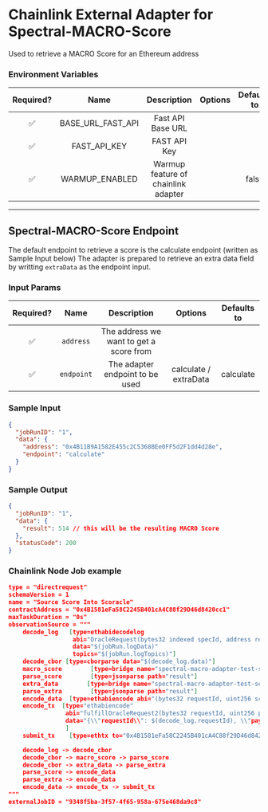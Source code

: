 # Chainlink External Adapter for Spectral-MACRO-Score

Used to retrieve a MACRO Score for an Ethereum address

### Environment Variables

| Required? |       Name        |             Description             | Options | Defaults to |
| :-------: | :---------------: | :---------------------------------: | :-----: | :---------: |
|    ✅     | BASE_URL_FAST_API |          Fast API Base URL          |         |             |
|    ✅     |   FAST_API_KEY    |            FAST API Key             |         |             |
|    ✅     |  WARMUP_ENABLED   | Warmup feature of chainlink adapter |         |    false    |

---

## Spectral-MACRO-Score Endpoint

The default endpoint to retrieve a score is the calculate endpoint (written as Sample Input below)
The adapter is prepared to retrieve an extra data field by writting `extraData` as the endpoint input.

### Input Params

| Required? |    Name    |               Description               |        Options        | Defaults to |
| :-------: | :--------: | :-------------------------------------: | :-------------------: | :---------: |
|    ✅     | `address`  | The address we want to get a score from |                       |             |
|    ✅     | `endpoint` |     The adapter endpoint to be used     | calculate / extraData |  calculate  |

### Sample Input

```json
{
  "jobRunID": "1",
  "data": {
    "address": "0x4B11B9A1582E455c2C5368BEe0FF5d2F1dd4d28e",
    "endpoint": "calculate"
  }
}
```

### Sample Output

```json
{
  "jobRunID": "1",
  "data": {
    "result": 514 // this will be the resulting MACRO Score
  },
  "statusCode": 200
}
```

### Chainlink Node Job example

```json
type = "directrequest"
schemaVersion = 1
name = "Source Score Into Scoracle"
contractAddress = "0x4B1581eFa58C2245B401cA4C88f29D46d8420cc1"
maxTaskDuration = "0s"
observationSource = """
    decode_log   [type=ethabidecodelog
                  abi="OracleRequest(bytes32 indexed specId, address requester, bytes32 requestId, uint256 payment, address callbackAddr, bytes4 callbackFunctionId, uint256 cancelExpiration, uint256 dataVersion, bytes data)"
                  data="$(jobRun.logData)"
                  topics="$(jobRun.logTopics)"]
    decode_cbor [type=cborparse data="$(decode_log.data)"]
    macro_score        [type=bridge name="spectral-macro-adapter-test-secure" requestData="{\\"data\\":{\\"address\\": $(decode_cbor.address),\\"endpoint\\": \\"calculate\\"}}"]
    parse_score        [type=jsonparse path="result"]
    extra_data        [type=bridge name="spectral-macro-adapter-test-secure" requestData="{\\"data\\":{\\"address\\": $(decode_cbor.address),\\"endpoint\\": \\"extraData\\"}}"]
    parse_extra        [type=jsonparse path="result"]
    encode_data  [type=ethabiencode abi="(bytes32 requestId, uint256 scoreResponse, bytes calldata extraData)" data="{\\"requestId\\": $(decode_log.requestId), \\"scoreResponse\\":$(parse_score), \\"extraData\\":$(parse_extra)}"]
    encode_tx  [type="ethabiencode"
                abi="fulfillOracleRequest2(bytes32 requestId, uint256 payment, address callbackAddress, bytes4 callbackFunctionId, uint256 expiration, bytes calldata data)"
                data="{\\"requestId\\": $(decode_log.requestId), \\"payment\\":   $(decode_log.payment), \\"callbackAddress\\": $(decode_log.callbackAddr), \\"callbackFunctionId\\": $(decode_log.callbackFunctionId), \\"expiration\\": $(decode_log.cancelExpiration), \\"data\\": $(encode_data)}"
                ]
    submit_tx    [type=ethtx to="0x4B1581eFa58C2245B401cA4C88f29D46d8420cc1" data="$(encode_tx)"]

    decode_log -> decode_cbor
    decode_cbor -> macro_score -> parse_score
    decode_cbor -> extra_data -> parse_extra
    parse_score -> encode_data
    parse_extra -> encode_data
    encode_data -> encode_tx -> submit_tx
"""
externalJobID = "9348f5ba-3f57-4f65-958a-675e468da9c8"

```
